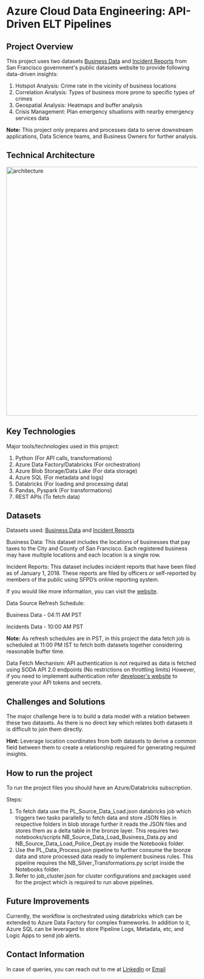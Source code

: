 # Azure Cloud Data Engineering: API-Driven ELT Pipelines

## Project Overview

This project uses two datasets [Business Data](https://data.sfgov.org/Economy-and-Community/Registered-Business-Locations-San-Francisco/g8m3-pdis/about_data) and [Incident Reports](https://data.sfgov.org/Public-Safety/Police-Department-Incident-Reports-2018-to-Present/wg3w-h783/about_data) from San Francisco government's public datasets website to provide following data-driven insights:
1. Hotspot Analysis: Crime rate in the vicinity of business locations
2. Correlation Analysis: Types of business more prone to specific types of crimes
3. Geospatial Analysis: Heatmaps and buffer analysis
4. Crisis Management: Plan emergency situations with nearby emergency services data

**Note:** This project only prepares and processes data to serve downstream applications, Data Science teams, and Business Owners for further analysis.

## Technical Architecture
<img width="655" alt="architecture" src="https://github.com/user-attachments/assets/d12ba796-8855-4076-a80d-e2d655c0a717">


## Key Technologies

Major tools/technologies used in this project:
1. Python (For API calls, transformations)
2. Azure Data Factory/Databricks (For orchestration)
3. Azure Blob Storage/Data Lake (For data storage)
4. Azure SQL (For metadata and logs)
5. Databricks (For loading and processing data)
6. Pandas, Pyspark (For transformations)
7. REST APIs (To fetch data)

## Datasets

Datasets used: [Business Data](https://data.sfgov.org/Economy-and-Community/Registered-Business-Locations-San-Francisco/g8m3-pdis/about_data) and [Incident Reports](https://data.sfgov.org/Public-Safety/Police-Department-Incident-Reports-2018-to-Present/wg3w-h783/about_data)

Business Data: This dataset includes the locations of businesses that pay taxes to the City and County of San Francisco. Each registered business may have multiple locations and each location is a single row.

Incident Reports: This dataset includes incident reports that have been filed as of January 1, 2018. These reports are filed by officers or self-reported by members of the public using SFPD’s online reporting system.

If you would like more information, you can visit the [website](https://datasf.org/opendata/).

Data Source Refresh Schedule:

Business Data - 04:11 AM PST

Incidents Data - 10:00 AM PST

**Note:** As refresh schedules are in PST, in this project the data fetch job is scheduled at 11:00 PM IST to fetch both datasets together considering reasonable buffer time.

Data Fetch Mechanism:
API authentication is not required as data is fetched using SODA API 2.0 endpoints (No restrictions on throttling limits)
However, if you need to implement authentication refer [developer's website](https://data.sfgov.org/profile/edit/developer_settings) to generate your API tokens and secrets.

## Challenges and Solutions

The major challenge here is to build a data model with a relation between these two datasets. As there is no direct key which relates both datasets it is difficult to join them directly.

**Hint:** Leverage location coordinates from both datasets to derive a common field between them to create a relationship required for generating required insights.

## How to run the project

To run the project files you should have an Azure/Databricks subscription.

Steps:
1. To fetch data use the PL_Source_Data_Load.json databricks job which triggers two tasks parallelly to fetch data and store JSON files in respective folders in blob storage further it reads the JSON files and stores them as a delta table in the bronze layer. This requires two notebooks/scripts NB_Source_Data_Load_Business_Data.py and NB_Source_Data_Load_Police_Dept.py inside the Notebooks folder.
2. Use the PL_Data_Process.json pipeline to further consume the bronze data and store processed data ready to implement business rules. This pipeline requires the NB_Silver_Transformations.py script inside the Notebooks folder.
3. Refer to job_cluster.json for cluster configurations and packages used for the project which is required to run above pipelines.

## Future Improvements

Currently, the workflow is orchestrated using databricks which can be extended to Azure Data Factory for complex frameworks. In addition to it, Azure SQL can be leveraged to store Pipeline Logs, Metadata, etc, and Logic Apps to send job alerts.

## Contact Information

In case of queries, you can reach out to me at [LinkedIn](https://www.linkedin.com/in/sagar-swami-930121126/) or [Email](mailto:swami.vnit@gmail.com)



